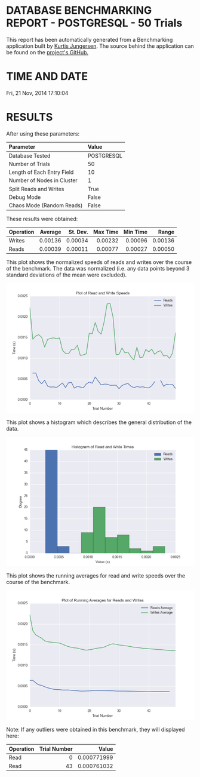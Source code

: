 DATABASE BENCHMARKING REPORT - POSTGRESQL - 50 Trials
=========================================

This report has been automatically generated from a Benchmarking application
built by [Kurtis Jungersen](http://kmjungersen.com).  The source behind the application can be found on the [project's GitHub.](https://github.com/kmjungersen/DB-Benchmarking)

TIME AND DATE
=============

Fri, 21 Nov, 2014 17:10:04


RESULTS
=======

After using these parameters:

| Parameter                  | Value      |
|:---------------------------|:-----------|
| Database Tested            | POSTGRESQL |
| Number of Trials           | 50         |
| Length of Each Entry Field | 10         |
| Number of Nodes in Cluster | 1          |
| Split Reads and Writes     | True       |
| Debug Mode                 | False      |
| Chaos Mode (Random Reads)  | False      |

These results were obtained:

| Operation   |   Average |   St. Dev. |   Max Time |   Min Time |   Range |
|:------------|----------:|-----------:|-----------:|-----------:|--------:|
| Writes      |   0.00136 |    0.00034 |    0.00232 |    0.00096 | 0.00136 |
| Reads       |   0.00039 |    0.00011 |    0.00077 |    0.00027 | 0.00050 |

This plot shows the normalized speeds of reads and writes over the course of the benchmark.  The data was normalized (i.e. any data points beyond 3 standard deviations of the mean were excluded).

![Alt text](images/POSTGRESQL-Nov21-2014-17:10:04-rw.png "rw")

This plot shows a histogram which describes the general distribution of the data.

![Alt text](images/POSTGRESQL-Nov21-2014-17:10:04-stats.png "stats")

This plot shows the running averages for read and write speeds over the course of the benchmark.

![Alt text](images/POSTGRESQL-Nov21-2014-17:10:04-running_averages.png "running_averages")

Note: If any outliers were obtained in this benchmark, they will displayed here:

| Operation   |   Trial Number |       Value |
|:------------|---------------:|------------:|
| Read        |              0 | 0.000771999 |
| Read        |             43 | 0.000761032 |